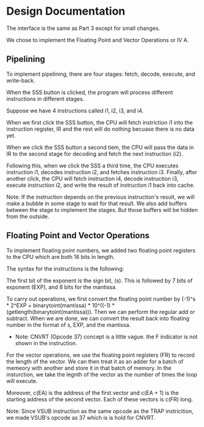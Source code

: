 # Design Documentation

The interface is the same as Part 3 except for small changes. 

We chose to implement the Floating Point and Vector Operations or IV A.

## Pipelining

To implement pipelining, there are four stages: fetch, decode, execute, and write-back. 

When the SSS button is clicked, the program will process different instructions in different stages. 

Suppose we have 4 instructions called i1, i2, i3, and i4. 

When we first click the SSS button, the CPU will fetch instriction i1 into the instruction register, IR and the rest will do nothing becuase there is no data yet. 

When we click the SSS button a second tiem, the CPU will pass the data in IR to the second stage for decoding and fetch the next instruction (i2).

Following this, when we click the SSS a third time, the CPU executes instruction i1, decodes instruction i2, and fetches instruction i3. Finally, after another click, the CPU will fetch instruction i4, decode instruction i3, execute instruction i2, and write the result of instruction i1 back into cache. 

Note: If the instruction depends on the previous instruction's result, we will make a bubble in some stage to wait for that result. We also add buffers between the stage to implement the stages. But those buffers will be hidden from the outside. 

## Floating Point and Vector Operations

To implement floating point numbers, we added two floating point registers to the CPU which are both 16 bits in length. 

The syntax for the instructions is the following:

The first bit of the exponent is the sign bit, (s). This is followed by 7 bits of exponent (EXP), and 8 bits for the mantissa. 

To carry out operations, we first convert the floating point number by (-1)^s * 2^EXP + binarytoint(mantissa) * 10^((-1) * (getlength(binarytoint(mantissa))). Then we can perform the regular add or subtract. When we are done, we can convert the result back into floating number in the format of s, EXP, and the mantissa. 

* Note: CNVRT (Opcode 37) concept is a little vague. the F indicator is not shown in the instruction. 

For the vector operations, we use the floating point registers (FR) to record the length of the vector. We can then treat it as an adder for a batch of memeory with another and store it in that batch of memory. In the insturction, we take the legnth of the vector as the number of times the loop will execute. 

Moreover, c(EA) is the address of the first vector and c(EA + 1) is the starting address of the second vector. Each of these vectors is c(FR) long. 

Note: Since VSUB instruction as the same opcode as the TRAP instricition, we made VSUB's opcode as 37 which is is hold for CNVRT. 




